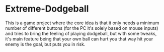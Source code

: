 # Extreme-Dodgeball
This is a game project where the core idea is that it only needs a minimum number of different buttons (for the PC it's solely based on mouse inputs) and tries to bring the feeling of playing dodgeball, but with some tweaks, it's main feature being that your own ball can hurt you that way hit your enemy is the goal, but puts you in risk.
